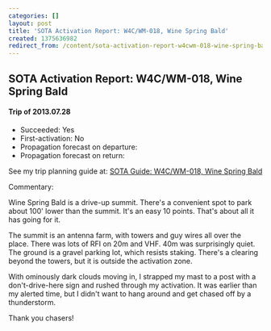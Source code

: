 ```yaml
---
categories: []
layout: post
title: 'SOTA Activation Report: W4C/WM-018, Wine Spring Bald'
created: 1375636982
redirect_from: /content/sota-activation-report-w4cwm-018-wine-spring-bald
---
```


SOTA Activation Report: W4C/WM-018, Wine Spring Bald
----------------------------------------------
#### Trip of 2013.07.28
* Succeeded: Yes
* First-activation: No
* Propagation forecast on departure:
* Propagation forecast on return:

See my trip planning guide at: [SOTA Guide: W4C/WM-018, Wine Spring Bald](/content/sota-guide-w4cwm-018-wine-spring-bald)


Commentary:

Wine Spring Bald is a drive-up summit.  There's a convenient spot to park about 100' lower than the summit.  It's an easy 10 points.  That's about all it has going for it.  

The summit is an antenna farm, with towers and guy wires all over the place.  There was lots of RFI on 20m and VHF.  40m was surprisingly quiet.  The ground is a gravel parking lot, which resists staking.  There's a clearing beyond the towers, but it is outside the activation zone.  

With ominously dark clouds moving in, I strapped my mast to a post with a don't-drive-here sign and rushed through my activation.  It was earlier than my alerted time, but I didn't want to hang around and get chased off by a thunderstorm.  

Thank you chasers!
